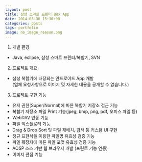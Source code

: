 ```yaml
---
layout: post
title: 삼성 스마트 프린터 Box App
date: 2014-03-30 15:30:00 
categories: posts 
tags: portfolio
image: no_image_reason.png
---
```


1) 개발 환경  
 - Java, eclipse, 삼성 스마트 프린터/복합기, SVN  

2) 프로젝트 개요  
 - 삼성 복합기에 내장되는 안드로이드 App 개발  
   (업체 요청사항으로 이미지 및 자세한 내용을 공개할 수 없습니다.)  

3) 프로젝트 구현 기능  
 - 유저 권한(Super/Normal)에 따른 복합기 저장소 접근 기능  
 - 복합기 저장소 파일 Print 기능(jpeg, bmp, png, pdf, 오피스 파일 등)  
 - WebDAV 연동 기능  
 - 파일 익스플로러 기능  
 - Drag & Drop Sort 및 파일 재배치, 검색 등 커스텀 UI 구현  
 - 정규 표현식을 이용한 파일명 유효성 검증 기능  
 - 파일 확장자에 따른 파일 포맷 유효성 검증 기능  
 - AOSP 소스 기반 웹 브라우저 개발 (프린트 기능 연동)
 - 이미지 편집 기능  
